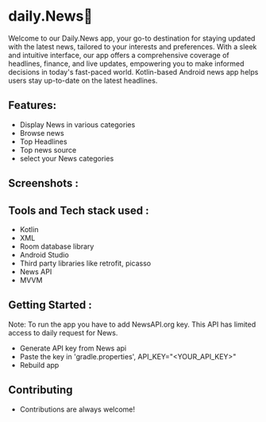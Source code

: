 
# daily.News📰

Welcome to our Daily.News app, your go-to destination for staying updated with the latest news, tailored to your interests and preferences. With a sleek and intuitive interface, our app offers a comprehensive coverage of headlines, finance, and live updates, empowering you to make informed decisions in today's fast-paced world.
Kotlin-based Android news app helps users stay up-to-date on the latest headlines.




## Features: 
* Display News in various categories
* Browse news
* Top Headlines
* Top news source
* select your News categories

## Screenshots :
## Tools and Tech stack used :
* Kotlin
* XML
* Room database library
* Android Studio
* Third party libraries like retrofit, picasso
* News API 
* MVVM
## Getting Started :
Note: To run the app you have to add NewsAPI.org key. This API has limited access to daily request for News.

* Generate API key from News api
* Paste the key in 'gradle.properties', API_KEY="<YOUR_API_KEY>"
* Rebuild app
## Contributing
* Contributions are always welcome!
